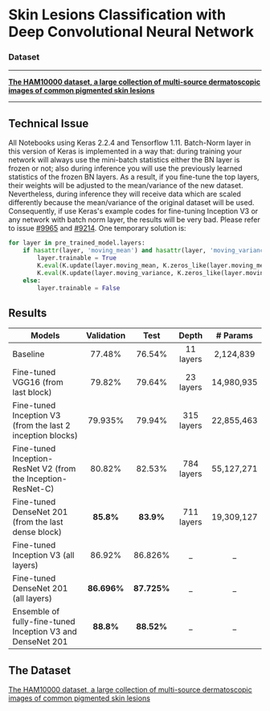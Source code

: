# Skin Lesions Classification with Deep Convolutional Neural Network

### **Dataset**

---

[**The HAM10000 dataset, a large collection of multi-source dermatoscopic images of common pigmented skin lesions**](https://dataverse.harvard.edu/dataset.xhtml?persistentId=doi:10.7910/DVN/DBW86T)

---



## Technical Issue

All Notebooks using Keras 2.2.4 and Tensorflow 1.11. Batch-Norm layer in this version of Keras is implemented in a way that: during training your network will always use the mini-batch statistics either the BN layer is frozen or not; also during inference you will use the previously learned statistics of the frozen BN layers. As a result, if you fine-tune the top layers, their weights will be adjusted to the mean/variance of the new dataset. Nevertheless, during inference they will receive data which are scaled differently because the mean/variance of the original dataset will be used. Consequently, if use Keras's example codes for fine-tuning Inception V3 or any network with batch norm layer, the results will be very bad. Please refer to issue [#9965](https://github.com/keras-team/keras/pull/9965) and [#9214](https://github.com/keras-team/keras/issues/9214). One temporary solution is: 

```python
for layer in pre_trained_model.layers:
    if hasattr(layer, 'moving_mean') and hasattr(layer, 'moving_variance'):
        layer.trainable = True
        K.eval(K.update(layer.moving_mean, K.zeros_like(layer.moving_mean)))
        K.eval(K.update(layer.moving_variance, K.zeros_like(layer.moving_variance)))
    else:
        layer.trainable = False
```

## Results

| Models        | Validation           | Test            |  Depth          | # Params          |
| ------------- |:-------------:| :-------------:| :-------------:| :-------------:|
|   Baseline   | 77.48% |76.54% | 11 layers | 2,124,839 |
|  Fine-tuned VGG16 (from last block)    |  79.82%      |   79.64%  | 23 layers | 14,980,935 |
|  Fine-tuned Inception V3 (from the last 2 inception blocks) |  79.935%   |  79.94% | 315 layers | 22,855,463 |
|  Fine-tuned Inception-ResNet V2 (from the Inception-ResNet-C) | 80.82% | 82.53% | 784 layers | 55,127,271 |
|  Fine-tuned DenseNet 201 (from the last dense block) | **85.8%** | **83.9%**  |  711 layers | 19,309,127 |
|  Fine-tuned Inception V3 (all layers) | 86.92% | 86.826% | _ | _ |
|  Fine-tuned DenseNet 201 (all layers)  | **86.696%** | **87.725%** | _ | _ |
|  Ensemble of fully-fine-tuned Inception V3 and DenseNet 201 | **88.8%** | **88.52%** | _ | _ |


## The Dataset

[The HAM10000 dataset, a large collection of multi-source dermatoscopic images of common pigmented skin lesions](https://dataverse.harvard.edu/dataset.xhtml?persistentId=doi:10.7910/DVN/DBW86T,)

